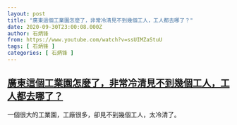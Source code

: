 ```yaml
---
layout: post
title: "廣東這個工業園怎麼了，非常冷清見不到幾個工人，工人都去哪了？"
date: 2020-09-30T23:00:08.000Z
author: 石炳锋
from: https://www.youtube.com/watch?v=ssUIMZaStuU
tags: [ 石炳锋 ]
categories: [ 石炳锋 ]
---
```

<!--1601506808000-->
[廣東這個工業園怎麼了，非常冷清見不到幾個工人，工人都去哪了？](https://www.youtube.com/watch?v=ssUIMZaStuU)
------

<div>
一個很大的工業園，工廠很多，卻見不到幾個工人，太冷清了。
</div>
